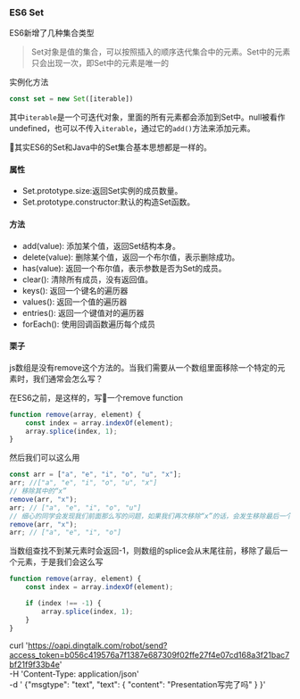 ### ES6 Set
ES6新增了几种集合类型

> Set对象是值的集合，可以按照插入的顺序迭代集合中的元素。Set中的元素只会出现一次，即Set中的元素是唯一的

实例化方法
```javascript
const set = new Set([iterable])
```
其中`iterable`是一个可迭代对象，里面的所有元素都会添加到Set中。null被看作undefined，也可以不传入`iterable`，通过它的`add()`方法来添加元素。

其实ES6的Set和Java中的Set集合基本思想都是一样的。

#### 属性
- Set.prototype.size:返回Set实例的成员数量。
- Set.prototype.constructor:默认的构造Set函数。
  
#### 方法
- add(value): 添加某个值，返回Set结构本身。
- delete(value): 删除某个值，返回一个布尔值，表示删除成功。
- has(value): 返回一个布尔值，表示参数是否为Set的成员。
- clear(): 清除所有成员，没有返回值。
- keys(): 返回一个键名的遍历器
- values(): 返回一个值的遍历器
- entries(): 返回一个键值对的遍历器
- forEach(): 使用回调函数遍历每个成员

#### 栗子
js数组是没有remove这个方法的。当我们需要从一个数组里面移除一个特定的元素时，我们通常会怎么写？

在ES6之前，是这样的，写一个remove function
```javascript
function remove(array, element) {
    const index = array.indexOf(element);
    array.splice(index, 1);
}
```

然后我们可以这么用

```javascript
const arr = ["a", "e", "i", "o", "u", "x"];
arr; //["a", "e", "i", "o", "u", "x"]
// 移除其中的“x”
remove(arr, "x");
arr; // ["a", "e", "i", "o", "u"]
// 细心的同学会发现我们前面那么写的问题，如果我们再次移除“x”的话，会发生移除最后一个元素
remove(arr, "x");
arr; // ["a", "e", "i", "o"]
```

当数组查找不到某元素时会返回-1，则数组的splice会从末尾往前，移除了最后一个元素，于是我们会这么写
```javascript
function remove(array, element) {
    const index = array.indexOf(element);

    if (index !== -1) {
        array.splice(index, 1);
    }
}
```






















curl 'https://oapi.dingtalk.com/robot/send?access_token=b056c419576a7f1387e687309f02ffe27f4e07cd168a3f21bac7bf21f9f33b4e' \
   -H 'Content-Type: application/json' \
   -d '
  {"msgtype": "text",
    "text": {
        "content": "Presentation写完了吗"
     }
  }'